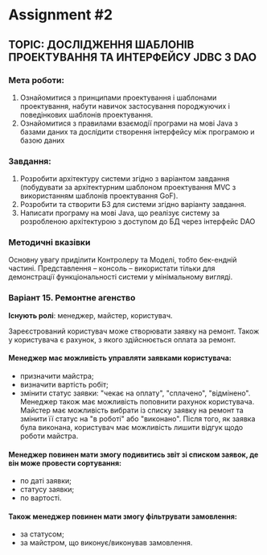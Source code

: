 # Assignment #2

## TOPIC: ДОСЛІДЖЕННЯ ШАБЛОНІВ ПРОЕКТУВАННЯ ТА ИНТЕРФЕЙСУ JDBC З DAO

### Мета роботи:
1) Ознайомитися з принципами проектування і шаблонами проектування, набути
   навичок застосування породжуючих і поведінкових шаблонів проектування.
2) Ознайомитися з правилами взаємодії програми на мові Java з базами даних та
   дослідити створення інтерфейсу між програмою и базою даних

### Завдання:
1) Розробити архітектуру системи згідно з варіантом завдання (побудувати за
   архітектурним шаблоном проектування MVC з використанням шаблонів проектування GoF).
2) Розробити та створити БЗ для системи згідно варіанту завдання.
3) Написати програму на мові Java, що реалізує систему за розробленою архітектурою з
   доступом до БД через інтерфейс DAO

### Методичні вказівки

Основну увагу приділити Контролеру та Моделі, тобто бек-ендній частині.
Представлення – консоль – використати тільки для демонстрації функціональності системи у
мінімальному вигляді.


### Варіант 15. Ремонтне агенство
**Існують ролі**: менеджер, майстер, користувач. 

Зареєстрований користувач може створювати заявку на ремонт. Також у користувача є рахунок, з якого здійснюється оплата за ремонт.

#### Менеджер має можливість управляти заявками користувача:
- призначити майстра;
- визначити вартість робіт;
- змінити статус заявки: "чекає на оплату", "сплачено", "відмінено".
  Менеджер також має можливість поповнити рахунок користувача. Майстер має можливість
  вибрати із списку заявку на ремонт та змінити її статус на "в роботі" або "виконано". Після
  того, як заявка була виконана, користувач має можливість лишити відгук щодо роботи
  майстра. 

#### Менеджер повинен мати змогу подивитись звіт зі списком заявок, де він може провести сортування:
- по даті заявки;
- статусу заявки;
- по вартості.

#### Також менеджер повинен мати змогу фільтрувати замовлення:
- за статусом;
- за майстром, що виконує/виконував замовлення.